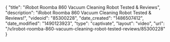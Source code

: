 {
    "title": "iRobot Roomba 860 Vacuum Cleaning Robot Tested & Reviews",
    "description": "iRobot Roomba 860 Vacuum Cleaning Robot Tested & Reviews!",
    "videoid": "85300228",
    "date_created": "1486507412",
    "date_modified": "1490123923",
    "type": "captivate",
    "layout": "video",
    "url": "\/v\/irobot-roomba-860-vacuum-cleaning-robot-tested-reviews\/85300228"
}